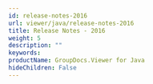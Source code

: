 ```yaml
---
id: release-notes-2016
url: viewer/java/release-notes-2016
title: Release Notes - 2016
weight: 5
description: ""
keywords: 
productName: GroupDocs.Viewer for Java
hideChildren: False
---
```

